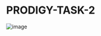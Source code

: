# PRODIGY-TASK-2

![image](https://github.com/user-attachments/assets/66c91df3-3778-4aaa-8aaf-22d110a5b02a)
